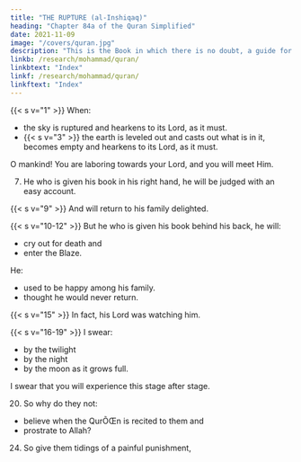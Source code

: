 ```yaml
---
title: "THE RUPTURE (al-Inshiqaq)"
heading: "Chapter 84a of the Quran Simplified"
date: 2021-11-09
image: "/covers/quran.jpg"
description: "This is the Book in which there is no doubt, a guide for the righteous."
linkb: /research/mohammad/quran/
linkbtext: "Index"
linkf: /research/mohammad/quran/
linkftext: "Index"
---
```



{{< s v="1" >}}  When:
- the sky is ruptured and hearkens to its Lord, as it must.
- {{< s v="3" >}} the earth is leveled out and casts out what is in it, becomes empty and hearkens to its Lord, as it must.

O mankind! You are laboring towards your Lord, and you will meet Him.

7. He who is given his book in his right hand, he will be judged with an easy account.

{{< s v="9" >}}  And will return to his family delighted.

{{< s v="10-12" >}} But he who is given his book behind his back, he will:
- cry out for death and
- enter the Blaze.

He:
- used to be happy among his family.
- thought he would never return.

{{< s v="15" >}} In fact, his Lord was watching him. 

{{< s v="16-19" >}} I swear:
- by the twilight
- by the night
- by the moon as it grows full.

I swear that you will experience this stage after stage. 

20. So why do they not:
- believe when the QurÕŒn is recited to them and
- prostrate to Allah?

<!-- 22. The disbelievers deny,
23. And AllŒh is most knowing of what they keep within themselves. -->

24. So give them tidings of a painful punishment,
<!-- 25. Except for those who believe and do righteous deeds. For them
is a reward uninterrupted.
 -->
